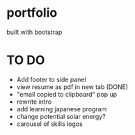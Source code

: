 # portfolio

built with bootstrap

# TO DO
- Add footer to side panel
- view resume as pdf in new tab (DONE)
- "email copied to clipboard" pop up
- rewrite intro
- add learning japanese program
- change potential solar energy?
- carousel of skills logos

